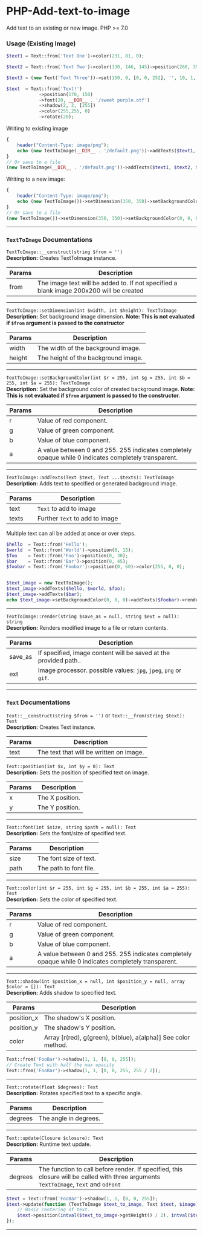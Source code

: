# PHP-Add-text-to-image  
Add text to an existing or new image. PHP >= 7.0

### Usage (Existing Image)
```php
$text1 = Text::from('Text One')->color(231, 81, 0);

$text2 = Text::from('Text Two')->color(130, 146, 145)->position(260, 35);

$text3 = (new Text('Text Three'))->set(150, 0, [0, 0, 252], '', 10, 1, 1, [50, 205, 50]);

$text  = Text::from('Text!')
            ->position(170, 150)
            ->font(20, __DIR__ . '/sweet purple.otf')
            ->shadow(2, 2, [255])
            ->color(255,255, 0)
            ->rotate(20);

```
Writing to existing image
```php
{
    header("Content-Type: image/png");
    echo (new TextToImage(__DIR__ . '/default.png'))->addTexts($text1, $text2, $text3, $text)->render();
}
// Or save to a file
(new TextToImage(__DIR__ . '/default.png'))->addTexts($text1, $text2, $text3, $text)->render(__DIR__ . '/tmp.png')
```
Writing to a new image:
```php
{
    header("Content-Type: image/png");
    echo (new TextToImage())->setDimension(350, 350)->setBackgroundColor(0, 0, 0)->addTexts($text1, $text2, $text3, $text)->render();
}
// Or save to a file
(new TextToImage())->setDimension(350, 350)->setBackgroundColor(0, 0, 0)->addTexts($text1, $text2, $text3, $text)->render(__DIR__ . '/tmp.png');
```


----

### `TextToImage` Documentations
`TextToImage::__construct(string $from = '')`   
**Description:** Creates TextToImage instance.  

| Params        |Description                            |
|---------------|---------------------------------------|
|from     |The image text will be added to. If not specified a blank image 200x200 will be created   |

---
`TextToImage::setDimension(int $width, int $height): TextToImage`   
**Description:** Set background image dimension. **Note: This is not evaluated if `$from` argument is passed to the constructor**   
  
| Params        |Description                                  |
|---------------|---------------------------------------------|
|width          |The width of the background image.                      |
|height	        |The height of the background image.                     |
---

`TextToImage::setBackgroundColor(int $r = 255, int $g = 255, int $b = 255, int $a = 255): TextToImage`   
**Description:** Set the background color of created background image. **Note: This is not evaluated if `$from` argument is passed to the constructor.**   

| Params        |Description                     |
|---------------|--------------------------------|
| r      |Value of red component.   |
| g      |Value of green component.  |
| b      |Value of blue component.   |
| a      |A value between 0 and 255. 255 indicates completely opaque while 0 indicates completely transparent.   |
---

`TextToImage::addTexts(Text $text, Text ...$texts): TextToImage`   
**Description:** Adds text to specified or generated background image.  

| Params        |Description                     |
|---------------|--------------------------------|
| text     |`Text` to add to image |
| texts     |Further `Text` to add to image |

Multiple text can all be added at once or over steps.
```php
$hello  = Text::from('Hello');
$world  = Text::from('World')->position(0, 15);
$foo    = Text::from('Foo')->position(0, 30);
$bar    = Text::from('Bar')->position(0, 45);
$foobar = Text::from('Foobar')->position(0, 60)->color(255, 0, 0);


$text_image = new TextToImage();
$text_image->addTexts($hello, $world, $foo);
$text_image->addTexts($bar);
echo $text_image->setBackgroundColor(0, 0, 0)->addTexts($foobar)->render();
```

---

`TextToImage::render(string $save_as = null, string $ext = null): string`   
**Description:** Renders modified image to a file or return contents.   

| Params        |Description                     |
|---------------|--------------------------------|
| save_as      |If specified, image content will be saved at the provided path..   |
| ext      |Image processor. possible values: `jpg`, `jpeg`, `png` or `gif`.  |
---


### `Text` Documentations
`Text::__construct(string $from = '')` or `Text::__from(string $text): Text`   
**Description:** Creates Text instance.  

| Params        |Description                            |
|---------------|---------------------------------------|
|text     |The text that will be written on image.   |


`Text::position(int $x, int $y = 0): Text`    
**Description:** Sets the position of specified text on image. 
  
| Params        |Description                        |
|---------------|-----------------------------------|
|x              |The X position.                    |
|y	            |The Y position.                    |
---

`Text::font(int $size, string $path = null): Text`   
**Description:** Sets the font/size of specified text.
  
| Params        |Description                        |
|---------------|-----------------------------------|
|size           |The font size of text.             |
|path      |The path to font file.             |
---


`Text::color(int $r = 255, int $g = 255, int $b = 255, int $a = 255): Text`   
**Description:** Sets the color of specified text.
  
| Params        |Description                        |
|---------------|-----------------------------------|
| r      |Value of red component.   |
| g      |Value of green component.  |
| b      |Value of blue component.   |
| a      |A value between 0 and 255. 255 indicates completely opaque while 0 indicates completely transparent.   |
---

`Text::shadow(int $position_x = null, int $position_y = null, array $color = []): Text`   
**Description:** Adds shadow to specified text.  
  
| Params        |Description                        |
|---------------|-----------------------------------|
|position_x     |The shadow's X position.           |
|position_y	    |The shadow's Y position.           |
|color	        | Array [r(red), g(green), b(blue), a(alpha)] See color method.                |
```php
Text::from('FooBar')->shadow(1, 1, [0, 0, 255]);
// Create Text with half the max opacity
Text::from('FooBar')->shadow(1, 1, [0, 0, 255, 255 / 2]);
```
---


`Text::rotate(float $degrees): Text`   
**Description:** Rotates specified text to a specific angle.

| Params        |Description                        |
|---------------|-----------------------------------|
| degrees      |The angle in degrees.   |
---


`Text::update(Closure $closure): Text`   
**Description:** Runtime text update.

| Params        |Description                        |
|---------------|-----------------------------------|
| degrees      |The function to call before render. If specified, this closure will be called with three arguments `TextToImage`, `Text` and `GdFont`   |
```php
$text = Text::from('FooBar')->shadow(1, 1, [0, 0, 255]);
$text->update(function (TextToImage $text_to_image, Text $text, $image) {
    // Basic centering of text.
    $text->position(intval($text_to_image->getHeight() / 2), intval($text_to_image->getWidth() / 2));
});
```
---


